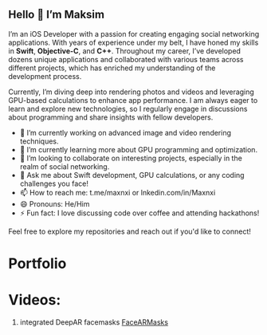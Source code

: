## Hello 👋 I’m Maksim

I’m an iOS Developer with a passion for creating engaging social networking applications. With years of experience under my belt, I have honed my skills in **Swift**, **Objective-C**, and **C++**. Throughout my career, I’ve developed dozens unique applications and collaborated with various teams across different projects, which has enriched my understanding of the development process.

Currently, I’m diving deep into rendering photos and videos and leveraging GPU-based calculations to enhance app performance. I am always eager to learn and explore new technologies, so I regularly engage in discussions about programming and share insights with fellow developers.

- 🔭 I’m currently working on advanced image and video rendering techniques.
- 🌱 I’m currently learning more about GPU programming and optimization.
- 👯 I’m looking to collaborate on interesting projects, especially in the realm of social networking.
- 💬 Ask me about Swift development, GPU calculations, or any coding challenges you face!
- 📫 How to reach me: t.me/maxnxi or lnkedin.com/in/Maxnxi
- 😄 Pronouns: He/Him
- ⚡ Fun fact: I love discussing code over coffee and attending hackathons!

Feel free to explore my repositories and reach out if you'd like to connect!

# Portfolio
# Videos:
1) integrated DeepAR facemasks
[FaceARMasks](https://github.com/Maxnxi/maxnxi/blob/main/Portfolio/Video/FaceARMask.MOV)
